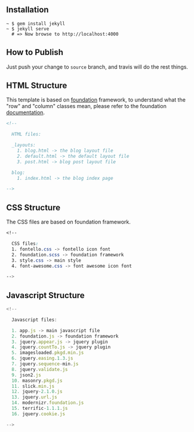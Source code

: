 ## Installation

```shell
~ $ gem install jekyll
~ $ jekyll serve
  # => Now browse to http://localhost:4000
```

## How to Publish
Just push your change to `source` branch, and travis will do the rest things.

## HTML Structure
This template is based on [foundation](http://foundation.zurb.com/) framework, to understand what the "row" and "column" classes mean, please refer to the foundation [documentation](http://foundation.zurb.com/sites/docs/).

```html
<!--

  HTML files:

  _layouts:
    1. blog.html -> the blog layout file
    2. default.html -> the default layout file
    3. post.html -> blog post layout file

  blog:
    1. index.html -> the blog index page

-->
```

## CSS Structure
The CSS files are based on foundation framework.

```css
<!--

  CSS files:
  1. fontello.css -> fontello icon font
  2. foundation.scss -> foundation framework
  3. style.css -> main style
  4. font-awesome.css -> font awesome icon font

-->
```

## Javascript Structure

```js
<!--

  Javascript files:

  1. app.js -> main javascript file
  2. foundation.js -> foundation framework
  3. jquery.appear.js -> jquery plugin
  4. jquery.countTo.js -> jquery plugin
  5. imagesloaded.pkgd.min.js
  6. jquery.easing.1.3.js
  7. jquery.sequence-min.js
  8. jquery.validate.js
  9. json2.js
  10. masonry.pkgd.js
  11. slick.min.js
  12. jquery-2.1.0.js
  13. jquery.url.js
  14. modernizr.foundation.js
  15. terrific-1.1.1.js
  16. jquery.cookie.js

-->
```
